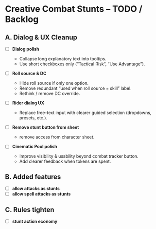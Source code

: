 # Creative Combat Stunts – TODO / Backlog

## A. Dialog & UX Cleanup
- [ ] **Dialog polish**
  - Collapse long explanatory text into tooltips.
  - Use short checkboxes only (“Tactical Risk”, “Use Advantage”).

- [ ] **Roll source & DC**
  - Hide roll source if only one option.
  - Remove redundant “used when roll source = skill” label.
  - Rethink / remove DC override.

- [ ] **Rider dialog UX**
  - Replace free-text input with clearer guided selection (dropdowns, presets, etc.).

- [ ] **Remove stunt button from sheet**
  - remove access from character sheet.

- [ ] **Cinematic Pool polish**
  - Improve visibility & usability beyond combat tracker button.
  - Add clearer feedback when tokens are spent.

## B. Added features
- [ ] **allow attacks as stunts**
- [ ] **allow spell attacks as stunts**

## C. Rules tighten
- [ ] **stunt action economy**